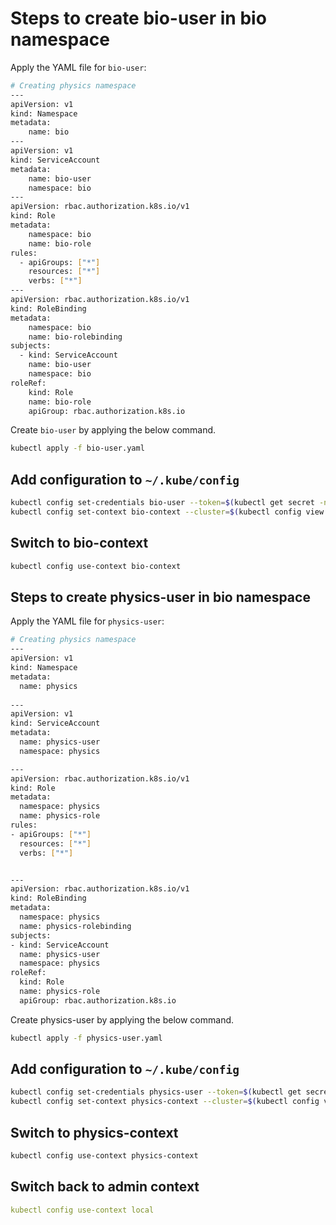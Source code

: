 # Steps to create bio-user in bio namespace

Apply the YAML file for `bio-user`:

```bash
# Creating physics namespace
---
apiVersion: v1
kind: Namespace
metadata:
    name: bio
---
apiVersion: v1
kind: ServiceAccount
metadata:
    name: bio-user
    namespace: bio
---
apiVersion: rbac.authorization.k8s.io/v1
kind: Role
metadata:
    namespace: bio
    name: bio-role
rules:
  - apiGroups: ["*"]
    resources: ["*"]
    verbs: ["*"]
---
apiVersion: rbac.authorization.k8s.io/v1
kind: RoleBinding
metadata:
    namespace: bio
    name: bio-rolebinding
subjects:
  - kind: ServiceAccount
    name: bio-user
    namespace: bio
roleRef:
    kind: Role
    name: bio-role
    apiGroup: rbac.authorization.k8s.io
```

Create `bio-user` by applying the below command. 

```bash
kubectl apply -f bio-user.yaml
```

## Add configuration to `~/.kube/config`

```bash
kubectl config set-credentials bio-user --token=$(kubectl get secret -n bio $(kubectl get sa bio-user -n bio -o jsonpath='{.secrets[0].name}') -o jsonpath='{.data.token}' | base64 --decode)
kubectl config set-context bio-context --cluster=$(kubectl config view -o jsonpath='{.clusters[0].name}') --namespace=bio --user=bio-user
```


## Switch to bio-context

```bash
kubectl config use-context bio-context
```

## Steps to create physics-user in bio namespace

Apply the YAML file for `physics-user`:
```bash
# Creating physics namespace
---
apiVersion: v1
kind: Namespace
metadata:
  name: physics
  
---
apiVersion: v1
kind: ServiceAccount
metadata:
  name: physics-user
  namespace: physics

---
apiVersion: rbac.authorization.k8s.io/v1
kind: Role
metadata:
  namespace: physics
  name: physics-role
rules:
- apiGroups: ["*"]
  resources: ["*"]
  verbs: ["*"]


---
apiVersion: rbac.authorization.k8s.io/v1
kind: RoleBinding
metadata:
  namespace: physics
  name: physics-rolebinding
subjects:
- kind: ServiceAccount
  name: physics-user
  namespace: physics
roleRef:
  kind: Role
  name: physics-role
  apiGroup: rbac.authorization.k8s.io
```
Create physics-user by applying the below command.

```bash
kubectl apply -f physics-user.yaml
```
## Add configuration to `~/.kube/config`

```bash
kubectl config set-credentials physics-user --token=$(kubectl get secret -n physics $(kubectl get sa physics-user -n physics -o jsonpath='{.secrets[0].name}') -o jsonpath='{.data.token}' | base64 --decode)
kubectl config set-context physics-context --cluster=$(kubectl config view -o jsonpath='{.clusters[0].name}') --namespace=physics --user=physics-user
```
## Switch to physics-context

```bash
kubectl config use-context physics-context
```
##  Switch back to admin context

```yaml
kubectl config use-context local
```

